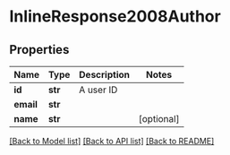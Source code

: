 # InlineResponse2008Author

## Properties
Name | Type | Description | Notes
------------ | ------------- | ------------- | -------------
**id** | **str** | A user ID | 
**email** | **str** |  | 
**name** | **str** |  | [optional] 

[[Back to Model list]](../README.md#documentation-for-models) [[Back to API list]](../README.md#documentation-for-api-endpoints) [[Back to README]](../README.md)

